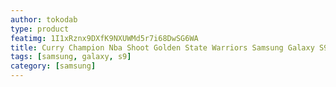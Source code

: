 ```yaml
---
author: tokodab
type: product
featimg: 1I1xRznx9DXfK9NXUWMd5r7i68DwSG6WA
title: Curry Champion Nba Shoot Golden State Warriors Samsung Galaxy S9 Case
tags: [samsung, galaxy, s9]
category: [samsung]
---
```

